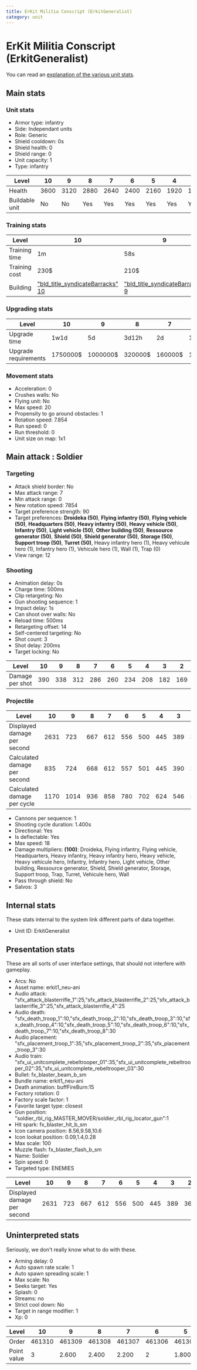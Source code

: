 ```yaml
---
title: ErKit Militia Conscript (ErkitGeneralist)
category: unit
---
```


# ErKit Militia Conscript (ErkitGeneralist)

You can read an [explanation  of the various unit stats](unitexplained.md).

## Main stats

### Unit stats

  * Armor type: infantry
  * Side: Independant units
  * Role: Generic
  * Shield cooldown: 0s
  * Shield health: 0
  * Shield range: 0
  * Unit capacity: 1
  * Type: infantry

|Level         |10  |9   |8   |7   |6   |5   |4   |3   |2   |1   |
|--------------|----|----|----|----|----|----|----|----|----|----|
|Health        |3600|3120|2880|2640|2400|2160|1920|1680|1560|1300|
|Buildable unit|No  |No  |Yes |Yes |Yes |Yes |Yes |Yes |Yes |Yes |


### Training stats

|Level        |10                                                        |9                                                        |8                                                        |7                                                        |6                                                        |5                                                        |4                                                        |3                                                        |2                                                        |1                                                        |
|-------------|----------------------------------------------------------|---------------------------------------------------------|---------------------------------------------------------|---------------------------------------------------------|---------------------------------------------------------|---------------------------------------------------------|---------------------------------------------------------|---------------------------------------------------------|---------------------------------------------------------|---------------------------------------------------------|
|Training time|1m                                                        |58s                                                      |56s                                                      |54s                                                      |52s                                                      |50s                                                      |48s                                                      |46s                                                      |44s                                                      |42s                                                      |
|Training cost|230$                                                      |210$                                                     |190$                                                     |170$                                                     |150$                                                     |130$                                                     |110$                                                     |90$                                                      |70$                                                      |50$                                                      |
|Building     |["bld_title_syndicateBarracks" 10](syndicateBarracks.html)|["bld_title_syndicateBarracks" 9](syndicateBarracks.html)|["bld_title_syndicateBarracks" 8](syndicateBarracks.html)|["bld_title_syndicateBarracks" 7](syndicateBarracks.html)|["bld_title_syndicateBarracks" 6](syndicateBarracks.html)|["bld_title_syndicateBarracks" 5](syndicateBarracks.html)|["bld_title_syndicateBarracks" 4](syndicateBarracks.html)|["bld_title_syndicateBarracks" 3](syndicateBarracks.html)|["bld_title_syndicateBarracks" 2](syndicateBarracks.html)|["bld_title_syndicateBarracks" 1](syndicateBarracks.html)|


### Upgrading stats

|Level               |10      |9       |8      |7      |6      |5     |4     |3    |2    |1      |
|--------------------|--------|--------|-------|-------|-------|------|------|-----|-----|-------|
|Upgrade time        |1w1d    |5d      |3d12h  |2d     |1d     |8h    |3h30m |1h   |15m  |0s     |
|Upgrade requirements|1750000$|1000000$|320000$|160000$|100000$|25000$|12500$|4000$|1500$|Nothing|


### Movement stats

  * Acceleration: 0
  * Crushes walls: No
  * Flying unit: No
  * Max speed: 20
  * Propensity to go around obstacles: 1
  * Rotation speed: 7.854
  * Run speed: 0
  * Run threshold: 0
  * Unit size on map: 1x1

## Main attack : Soldier

### Targeting

  * Attack shield border: No
  * Max attack range: 7
  * Min attack range: 0
  * New rotation speed: 7854
  * Target preference strength: 90
  * Target preferences: **Droideka (50)**, **Flying infantry (50)**, **Flying vehicle (50)**, **Headquarters (50)**, **Heavy infantry (50)**, **Heavy vehicle (50)**, **Infantry (50)**, **Light vehicle (50)**, **Other building (50)**, **Ressource generator (50)**, **Shield (50)**, **Shield generator (50)**, **Storage (50)**, **Support troop (50)**, **Turret (50)**, Heavy infantry hero (1), Heavy vehicule hero (1), Infantry hero (1), Vehicule hero (1), Wall (1), Trap (0)
  * View range: 12

### Shooting

  * Animation delay: 0s
  * Charge time: 500ms
  * Clip retargeting: No
  * Gun shooting sequence: 1
  * Impact delay: 1s
  * Can shoot over walls: No
  * Reload time: 500ms
  * Retargeting offset: 14
  * Self-centered targeting: No
  * Shot count: 3
  * Shot delay: 200ms
  * Target locking: No

|Level          |10 |9  |8  |7  |6  |5  |4  |3  |2  |1  |
|---------------|---|---|---|---|---|---|---|---|---|---|
|Damage per shot|390|338|312|286|260|234|208|182|169|141|


### Projectile

|Level                       |10  |9   |8  |7  |6  |5  |4  |3  |2  |1  |
|----------------------------|----|----|---|---|---|---|---|---|---|---|
|Displayed damage per second |2631|723 |667|612|556|500|445|389|361|301|
|Calculated damage per second|835 |724 |668|612|557|501|445|390|362|302|
|Calculated damage per cycle |1170|1014|936|858|780|702|624|546|507|423|


  * Cannons per sequence: 1
  * Shooting cycle duration: 1.400s
  * Directional: Yes
  * Is deflectable: Yes
  * Max speed: 18
  * Damage multipliers: **(100)**: Droideka, Flying infantry, Flying vehicle, Headquarters, Heavy infantry, Heavy infantry hero, Heavy vehicle, Heavy vehicule hero, Infantry, Infantry hero, Light vehicle, Other building, Ressource generator, Shield, Shield generator, Storage, Support troop, Trap, Turret, Vehicule hero, Wall
  * Pass through shield: No
  * Salvos: 3

## Internal stats

These stats internal to the system link different parts of data together.

  * Unit ID: ErkitGeneralist

## Presentation stats

These are all sorts of user interface settings, that should not interfere with gameplay.

  * Arcs: No
  * Asset name: erkit1_neu-ani
  * Audio attack: "sfx_attack_blasterrifle_1":25,"sfx_attack_blasterrifle_2":25,"sfx_attack_blasterrifle_3":25,"sfx_attack_blasterrifle_4":25
  * Audio death: "sfx_death_troop_1":10,"sfx_death_troop_2":10,"sfx_death_troop_3":10,"sfx_death_troop_4":10,"sfx_death_troop_5":10,"sfx_death_troop_6":10,"sfx_death_troop_7":10,"sfx_death_troop_8":30
  * Audio placement: "sfx_placement_troop_1":35,"sfx_placement_troop_2":35,"sfx_placement_troop_3":30
  * Audio train: "sfx_ui_unitcomplete_rebeltrooper_01":35,"sfx_ui_unitcomplete_rebeltrooper_02":35,"sfx_ui_unitcomplete_rebeltrooper_03":30
  * Bullet: fx_blaster_beam_b_sm
  * Bundle name: erkit1_neu-ani
  * Death animation: buffFireBurn:15
  * Factory rotation: 0
  * Factory scale factor: 1
  * Favorite target type: closest
  * Gun position: "soldier_rbl_rig_MASTER_MOVER/soldier_rbl_rig_locator_gun":1
  * Hit spark: fx_blaster_hit_b_sm
  * Icon camera position: 8.56,9.58,10.6
  * Icon lookat position: 0.09,1.4,0.28
  * Max scale: 100
  * Muzzle flash: fx_blaster_flash_b_sm
  * Name: Soldier
  * Spin speed: 0
  * Targeted type: ENEMIES

|Level                      |10  |9  |8  |7  |6  |5  |4  |3  |2  |1  |
|---------------------------|----|---|---|---|---|---|---|---|---|---|
|Displayed damage per second|2631|723|667|612|556|500|445|389|361|301|


## Uninterpreted stats

Seriously, we don't really know what to do with these.

  * Arming delay: 0
  * Auto spawn rate scale: 1
  * Auto spawn spreading scale: 1
  * Max scale: No
  * Seeks target: Yes
  * Splash: 0
  * Streams: no
  * Strict cool down: No
  * Target in range modifier: 1
  * Xp: 0

|Level      |10    |9     |8     |7     |6     |5     |4     |3     |2     |1     |
|-----------|------|------|------|------|------|------|------|------|------|------|
|Order      |461310|461309|461308|461307|461306|461305|461304|461303|461302|461301|
|Point value|3     |2.600 |2.400 |2.200 |2     |1.800 |1.600 |1.400 |1.200 |1     |


